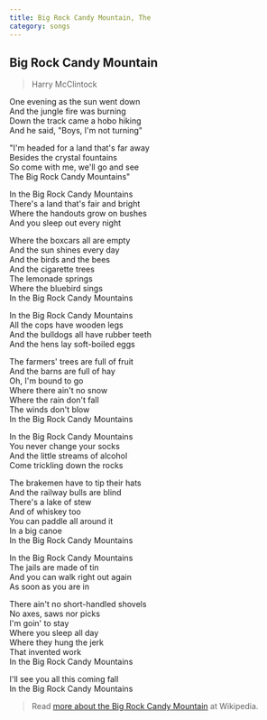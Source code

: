 ```yaml
---
title: Big Rock Candy Mountain, The
category: songs
---
```

## Big Rock Candy Mountain

> Harry McClintock

One evening as the sun went down  
And the jungle fire was burning  
Down the track came a hobo hiking  
And he said, "Boys, I'm not turning"

"I'm headed for a land that's far away  
Besides the crystal fountains  
So come with me, we'll go and see  
The Big Rock Candy Mountains"

In the Big Rock Candy Mountains  
There's a land that's fair and bright  
Where the handouts grow on bushes  
And you sleep out every night

Where the boxcars all are empty  
And the sun shines every day  
And the birds and the bees  
And the cigarette trees  
The lemonade springs  
Where the bluebird sings  
In the Big Rock Candy Mountains

In the Big Rock Candy Mountains  
All the cops have wooden legs  
And the bulldogs all have rubber teeth  
And the hens lay soft-boiled eggs  

The farmers' trees are full of fruit  
And the barns are full of hay  
Oh, I'm bound to go  
Where there ain't no snow  
Where the rain don't fall  
The winds don't blow  
In the Big Rock Candy Mountains

In the Big Rock Candy Mountains  
You never change your socks  
And the little streams of alcohol  
Come trickling down the rocks

The brakemen have to tip their hats  
And the railway bulls are blind  
There's a lake of stew  
And of whiskey too  
You can paddle all around it  
In a big canoe  
In the Big Rock Candy Mountains

In the Big Rock Candy Mountains  
The jails are made of tin  
And you can walk right out again  
As soon as you are in

There ain't no short-handled shovels  
No axes, saws nor picks  
I'm goin' to stay  
Where you sleep all day  
Where they hung the jerk  
That invented work  
In the Big Rock Candy Mountains

I'll see you all this coming fall  
In the Big Rock Candy Mountains  

> Read [more about the Big Rock Candy Mountain](https://en.wikipedia.org/wiki/Big_Rock_Candy_Mountain) at Wikipedia.
